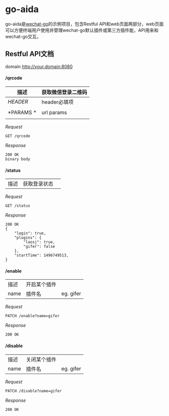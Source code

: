 # go-aida
go-aida是[wechat-go](http://github.com/songtianyi/wechat-go)的示例项目，包含Restful API和web页面两部分，web页面可以方便终端用户使用并管理wechat-go默认插件或第三方插件能，API用来和wechat-go交互。

## Restful API文档
domain http://your.domain:8080

#### /qrcode

| 描述 | 获取微信登录二维码 |
|------| ------ |
| *HEADER* | header必填项 |
|||
| *PARAMS *| url params|
|||


_Request_
```
GET /qrcode
```
_Response_
```
200 OK
binary body
```

#### /status
||||
|------| ------ | ------ |
| 描述 | 获取登录状态|

_Request_
```
GET /status
```
_Response_
```
200 OK
{
	"login": true,
	"plugins": {
		"laosj": true,
		"gifer": false
    },
	"startTime": 1496749513,
}
```

#### /enable
||||
|------| ------ | ------ |
| 描述 | 开启某个插件|
| name | 插件名 | eg. gifer|

_Request_
```
PATCH /enable?name=gifer
```

_Response_
```
200 OK
```

#### /disable
||||
|------| ------ | ------ |
| 描述 | 关闭某个插件|
| name | 插件名 | eg. gifer|

_Request_
```
PATCH /disable?name=gifer
```
_Response_
```
200 OK
```


